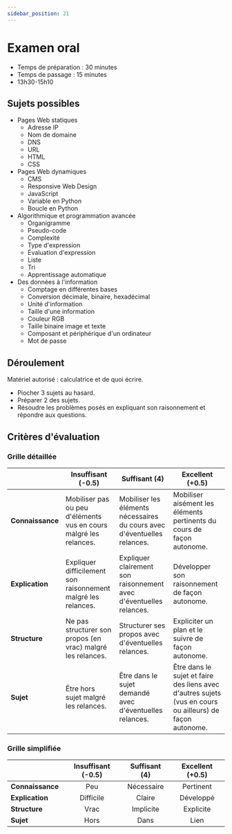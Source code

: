 ```yaml
---
sidebar_position: 21
---
```


# Examen oral

- Temps de préparation : 30 minutes
- Temps de passage : 15 minutes
- 13h30-15h10

## Sujets possibles

- Pages Web statiques
  - Adresse IP
  - Nom de domaine
  - DNS
  - URL
  - HTML
  - CSS
- Pages Web dynamiques
  - CMS
  - Responsive Web Design
  - JavaScript
  - Variable en Python
  - Boucle en Python
- Algorithmique et programmation avancée
  - Organigramme
  - Pseudo-code
  - Complexité
  - Type d'expression
  - Évaluation d'expression
  - Liste
  - Tri
  - Apprentissage automatique
- Des données à l'information
  - Comptage en différentes bases
  - Conversion décimale, binaire, hexadécimal
  - Unité d'information
  - Taille d'une information
  - Couleur RGB
  - Taille binaire image et texte
  - Composant et périphérique d'un ordinateur
  - Mot de passe

## Déroulement

Matériel autorisé : calculatrice et de quoi écrire.

- Piocher 3 sujets au hasard.
- Préparer 2 des sujets.
- Résoudre les problèmes posés en expliquant son raisonnement et répondre aux questions.

## Critères d'évaluation

### Grille détaillée

| &nbsp;           | Insuffisant (-0.5)                                                | Suffisant (4)                                                            | Excellent (+0.5)                                                                                         |
| ---------------- | ----------------------------------------------------------------- | ------------------------------------------------------------------------ | -------------------------------------------------------------------------------------------------------- |
| **Connaissance** | Mobiliser pas ou peu d'éléments vus en cours malgré les relances. | Mobiliser les éléments nécessaires du cours avec d'éventuelles relances. | Mobiliser aisément les éléments pertinents du cours de façon autonome.                                   |
| **Explication**  | Expliquer difficilement son raisonnement malgré les relances.     | Expliquer clairement son raisonnement avec d'éventuelles relances.       | Développer son raisonnement de façon autonome.                                                           |
| **Structure**    | Ne pas structurer son propos (en vrac) malgré les relances.       | Structurer ses propos avec d'éventuelles relances.                       | Expliciter un plan et le suivre de façon autonome.                                                         |
| **Sujet**        | Être hors sujet malgré les relances.                              | Être dans le sujet demandé avec d'éventuelles relances.                  | Être dans le sujet et faire des liens avec d'autres sujets (vus en cours ou ailleurs) de façon autonome. |

### Grille simplifiée

| &nbsp;           | Insuffisant (-0.5) | Suffisant (4) | Excellent (+0.5) |
| ---------------- | :----------------: | :-----------: | :--------------: |
| **Connaissance** |        Peu         |  Nécessaire   |    Pertinent     |
| **Explication**  |     Difficile      |    Claire     |    Développé     |
| **Structure**    |        Vrac        |   Implicite   |    Explicite     |
| **Sujet**        |        Hors        |     Dans      |       Lien       |
